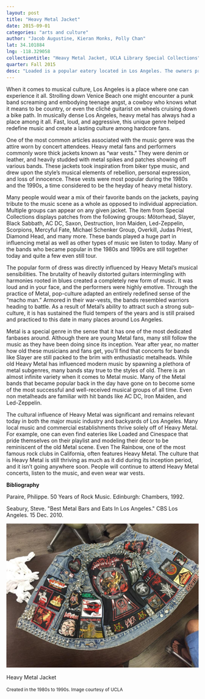```yaml
---
layout: post
title: "Heavy Metal Jacket"
date: 2015-09-01
categories: "arts and culture"
author: "Jacob Augustine, Kieran Monks, Polly Chan"
lat: 34.101884
lng: -118.329058
collectiontitle: "Heavy Metal Jacket, UCLA Library Special Collections"
quarter: Fall 2015
desc: "Loaded is a popular eatery located in Los Angeles. The owners pride themselves on the restaurant’s Heavy Metal motif and decor. The playlist, of course, plays exclusively Heavy Metal. It’s a great place to grab a bite to eat while experiencing the musical culture of Heavy Metal in Los Angeles. "
---
```

When it comes to musical culture, Los Angeles is a place where one can experience it all. Strolling down Venice Beach one might encounter a punk band screaming and embodying teenage angst, a cowboy who knows what it means to be country, or even the cliché guitarist on wheels cruising down a bike path. In musically dense Los Angeles, heavy metal has always had a place among it all. Fast, loud, and aggressive, this unique genre helped redefine music and create a lasting culture among hardcore fans.

One of the most common articles associated with the music genre was the attire worn by concert attendees. Heavy metal fans and performers commonly wore thick jackets known as “war vests.”  They were denim or leather, and heavily studded with metal spikes and patches showing off various bands. These jackets took inspiration from biker type music, and drew upon the style’s musical elements of rebellion, personal expression, and loss of innocence.  These vests were most popular during the 1980s and the 1990s, a time considered to be the heyday of heavy metal history.

Many people would wear a mix of their favorite bands on the jackets, paying tribute to the music scene as a whole as opposed to individual appreciation. Multiple groups can appear on any given jacket. The item from Special Collections displays patches from the following groups: Mötorhead, Slayer, Black Sabbath, AC DC, Saxon, Destruction, Iron Maiden, Led-Zeppelin, Scorpions, Mercyful Fate, Michael Schenker Group, Overkill, Judas Priest, Diamond Head, and many more. These bands played a huge part in influencing metal as well as other types of music we listen to today. Many of the bands who became popular in the 1980s and 1990s are still together today and quite a few even still tour. 

The popular form of dress was directly influenced by Heavy Metal’s musical sensibilities. The brutality of heavily distorted guitars intermingling with harmonies rooted in blues created a completely new form of music. It was loud and in your face, and the performers were highly emotive. Through the practice of Metal, pop-culture adapted an entirely redefined sense of the “macho man.” Armored in their war-vests, the bands resembled warriors heading to battle. As a result of Metal’s ability to attract such a strong sub-culture, it is has sustained the fluid tempers of the years and is still praised and practiced to this date in many places around Los Angeles.

Metal is a special genre in the sense that it has one of the most dedicated fanbases around. Although there are young Metal fans, many still follow the music as they have been doing since its inception. Year after year, no matter how old these musicians and fans get, you’ll find that concerts for bands like Slayer are still packed to the brim with enthusiastic metalheads. While old Heavy Metal has influenced modern music by spawning a plethora of metal subgenres, many bands stay true to the styles of old. There is an almost infinite variety when it comes to Metal music. Many of the Metal bands that became popular back in the day have gone on to become some of the most successful and well-received musical groups of all time. Even non metalheads are familiar with hit bands like AC DC, Iron Maiden, and Led-Zeppelin.

The cultural influence of Heavy Metal was significant and remains relevant today in both the major music industry and backyards of Los Angeles. Many local music and commercial establishments thrive solely off of Heavy Metal. For example, one can even find eateries like Loaded and Cinespace that pride themselves on their playlist and modeling their decor to be reminiscent of the old Metal scene. Even The Rainbow, one of the most famous rock clubs in California, often features Heavy Metal. The culture that is Heavy Metal is still thriving as much as it did during its inception period, and it isn’t going anywhere soon. People will continue to attend Heavy Metal concerts, listen to the music, and even wear war vests. 


**Bibliography**

Paraire, Philippe. 50 Years of Rock Music. Edinburgh: Chambers, 1992.

Seabury, Steve. &quot;Best Metal Bars and Eats In Los Angeles.&quot; CBS Los Angeles. 15 Dec. 2010.


<img src='../images/Jacket1.jpg' alt='Displayed is a jean jacket embroidered with metal studs and various band patches. The patches on the denim jacket represent many bands in a showy fashion. Some bands even appear on the jacket multiple times. The jacket also has buttons with band logos pinned onto it.  '>
<figcaption><p>Heavy Metal Jacket</p><p><small>Created in the 1980s to 1990s. Image courtesy of UCLA</small></p>
